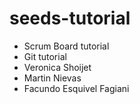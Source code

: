 # seeds-tutorial
- Scrum Board tutorial
- Git tutorial
- Veronica Shoijet
- Martin Nievas
- Facundo Esquivel Fagiani

